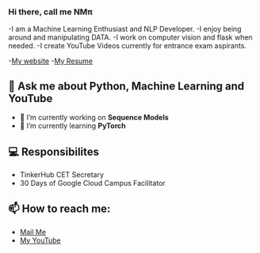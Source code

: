 ### Hi there, call me NMπ

-I am a Machine Learning Enthusiast and NLP Developer. 
-I enjoy being around and manipulating DATA. 
-I work on computer vision and flask when needed.
-I create YouTube Videos currently for entrance exam aspirants.

-[My website](nandakishormpai.co)
-[My Resume](https://drive.google.com/file/d/1QPeosWIwqLRbjweDqjNnb8cr8_Kc-nhc/view?usp=sharing)

## 💬 Ask me about Python, Machine Learning and YouTube

- 🔭 I’m currently working on **Sequence Models**
- 🌱 I’m currently learning **PyTorch**

## 💻 Responsibilites

- TinkerHub CET Secretary
- 30 Days of Google Cloud Campus Facilitator

## 📫 How to reach me:

- [Mail Me](mailto:nandakishormpai@gmail.com)
- [My YouTube](https://www.youtube.com/channel/UCCCkT_UmIPiloU_xlsk2dVg)

